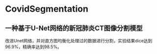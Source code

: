 # CovidSegmentation
## 一种基于U-Net网络的新冠肺炎CT图像分割模型

改进Unet网络，并对直方图均衡化处理过的数据进行分割，实验结果dice达到96.9%，精确率达到98.5%。
